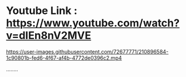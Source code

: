 # Youtube Link : https://www.youtube.com/watch?v=dIEn8nV2MVE



https://user-images.githubusercontent.com/72677771/210896584-1c90801b-fed6-4f67-af4b-4772de0396c2.mp4

........
